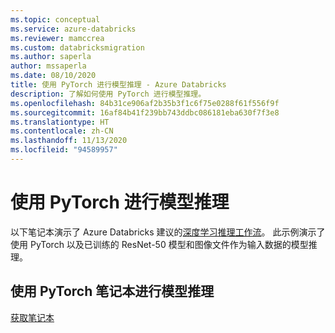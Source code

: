 ```yaml
---
ms.topic: conceptual
ms.service: azure-databricks
ms.reviewer: mamccrea
ms.custom: databricksmigration
ms.author: saperla
author: mssaperla
ms.date: 08/10/2020
title: 使用 PyTorch 进行模型推理 - Azure Databricks
description: 了解如何使用 PyTorch 进行模型推理。
ms.openlocfilehash: 84b31ce906af2b35b3f1c6f75e0288f61f556f9f
ms.sourcegitcommit: 16af84b41f239bb743ddbc086181eba630f7f3e8
ms.translationtype: HT
ms.contentlocale: zh-CN
ms.lasthandoff: 11/13/2020
ms.locfileid: "94589957"
---
```

# <a name="model-inference-using-pytorch"></a>使用 PyTorch 进行模型推理

以下笔记本演示了 Azure Databricks 建议的[深度学习推理工作流](dl-model-inference.md)。 此示例演示了使用 PyTorch 以及已训练的 ResNet-50 模型和图像文件作为输入数据的模型推理。

## <a name="model-inference-with-pytorch-notebook"></a>使用 PyTorch 笔记本进行模型推理

[获取笔记本](../../../_static/notebooks/deep-learning/pytorch-images.html)